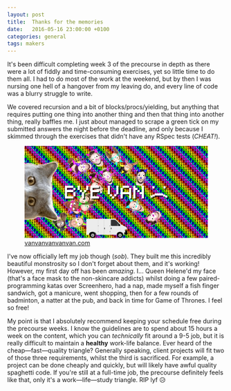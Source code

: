 ```yaml
---
layout: post
title:  Thanks for the memories
date:   2016-05-16 23:00:00 +0100
categories: general
tags: makers
---
```


It's been difficult completing week 3 of the precourse in depth as there were a lot of fiddly and time-consuming exercises, yet so little time to do them all. I had to do most of the work at the weekend, but by then I was nursing one hell of a hangover from my leaving do, and every line of code was a blurry struggle to write.

We covered recursion and a bit of blocks/procs/yielding, but anything that requires putting one thing into another thing and then that thing into another thing, really baffles me. I just about managed to scrape a green tick on my submitted answers the night before the deadline, and only because I skimmed through the exercises that didn't have any RSpec tests (_CHEAT!_).

<figure>
<a href="http://vanvanvanvanvan.com" target="_blank"><img src="/assets/vanvanvanvanvan.jpg" alt="Smart mirror wide view"></a>
<figcaption><a href="http://vanvanvanvanvan.com" target="_blank">vanvanvanvanvan.com</a></figcaption>
</figure>

I've now officially left my job though (*sob*). They built me this incredibly beautiful monstrosity so I don't forget about them, and it's working! However, my first day off has been _amazing_. I... Queen Helene'd my face (that's a face mask to the non-skincare addicts) whilst doing a few paired-programming katas over Screenhero, had a nap, made myself a fish finger sandwich, got a manicure, went shopping, then for a few rounds of badminton, a natter at the pub, and back in time for Game of Thrones. I feel so free!

My point is that I absolutely recommend keeping your schedule free during the precourse weeks. I know the guidelines are to spend about 15 hours a week on the content, which you can _technically_ fit around a 9-5 job, but it is really difficult to maintain a **healthy** work-life balance. Ever heard of the cheap&mdash;fast&mdash;quality triangle? Generally speaking, client projects will fit two of those three requirements, whilst the third is sacrificed. For example, a project can be done cheaply and quickly, but will likely have awful quality spaghetti code. If you're still at a full-time job, the precourse definitely feels like that, only it's a work&mdash;life&mdash;study triangle. RIP lyf 😥
